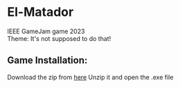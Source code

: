 # El-Matador
 IEEE GameJam game 2023 <br>
 Theme: It's not supposed to do that!
 
 Game Installation:
 ---
 Download the zip from [here](https://drive.google.com/drive/folders/1PqI4SQQf4BNxWuoX9nui1k1jJb6JFoey?usp=share_link)
 Unzip it and open the .exe file
